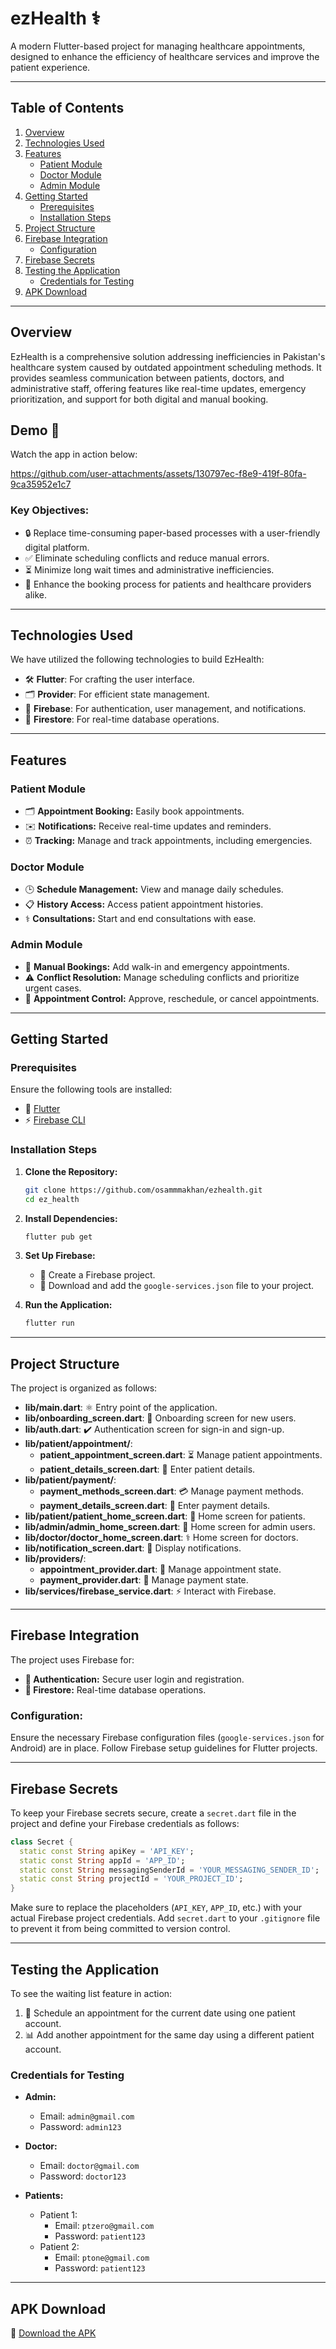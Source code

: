 # ezHealth ⚕️

A modern Flutter-based project for managing healthcare appointments, designed to enhance the efficiency of healthcare services and improve the patient experience.

---

## Table of Contents

1. [Overview](#overview)
2. [Technologies Used](#technologies-used)
3. [Features](#features)
   - [Patient Module](#patient-module)
   - [Doctor Module](#doctor-module)
   - [Admin Module](#admin-module)
4. [Getting Started](#getting-started)
   - [Prerequisites](#prerequisites)
   - [Installation Steps](#installation-steps)
5. [Project Structure](#project-structure)
6. [Firebase Integration](#firebase-integration)
   - [Configuration](#configuration)
7. [Firebase Secrets](#firebase-secrets)
8. [Testing the Application](#testing-the-application)
   - [Credentials for Testing](#credentials-for-testing)
9. [APK Download](#apk-download)

---

## Overview

EzHealth is a comprehensive solution addressing inefficiencies in Pakistan's healthcare system caused by outdated appointment scheduling methods. It provides seamless communication between patients, doctors, and administrative staff, offering features like real-time updates, emergency prioritization, and support for both digital and manual booking.

## Demo 🎥

Watch the app in action below:


https://github.com/user-attachments/assets/130797ec-f8e9-419f-80fa-9ca35952e1c7



### Key Objectives:
- 🔒 Replace time-consuming paper-based processes with a user-friendly digital platform.
- ✅ Eliminate scheduling conflicts and reduce manual errors.
- ⏳ Minimize long wait times and administrative inefficiencies.
- 📄 Enhance the booking process for patients and healthcare providers alike.

---

## Technologies Used

We have utilized the following technologies to build EzHealth:
- 🛠 **Flutter**: For crafting the user interface.
- 🗂 **Provider**: For efficient state management.
- 🔐 **Firebase**: For authentication, user management, and notifications.
- 📆 **Firestore**: For real-time database operations.

---

## Features

### Patient Module
- 🗂 **Appointment Booking:** Easily book appointments.
- ✉️ **Notifications:** Receive real-time updates and reminders.
- ⏰ **Tracking:** Manage and track appointments, including emergencies.

### Doctor Module
- 🕒 **Schedule Management:** View and manage daily schedules.
- 📋 **History Access:** Access patient appointment histories.
- ⚕️ **Consultations:** Start and end consultations with ease.

### Admin Module
- 🛒 **Manual Bookings:** Add walk-in and emergency appointments.
- ⚠️ **Conflict Resolution:** Manage scheduling conflicts and prioritize urgent cases.
- 🔄 **Appointment Control:** Approve, reschedule, or cancel appointments.

---

## Getting Started

### Prerequisites

Ensure the following tools are installed:
- 🔄 [Flutter](https://flutter.dev/docs/get-started/install)
- ⚡️ [Firebase CLI](https://firebase.google.com/docs/cli)

### Installation Steps

1. **Clone the Repository:**
    ```bash
    git clone https://github.com/osammmakhan/ezhealth.git
    cd ez_health
    ```

2. **Install Dependencies:**
    ```bash
    flutter pub get
    ```

3. **Set Up Firebase:**
    - 🔧 Create a Firebase project.
    - 🔐 Download and add the `google-services.json` file to your project.

4. **Run the Application:**
    ```bash
    flutter run
    ```

---

## Project Structure

The project is organized as follows:

- **lib/main.dart**: ⚛️ Entry point of the application.
- **lib/onboarding_screen.dart**: 📖 Onboarding screen for new users.
- **lib/auth.dart**: ✔️ Authentication screen for sign-in and sign-up.
- **lib/patient/appointment/**:
  - **patient_appointment_screen.dart**: ⏳ Manage patient appointments.
  - **patient_details_screen.dart**: 🔐 Enter patient details.
- **lib/patient/payment/**:
  - **payment_methods_screen.dart**: 💳 Manage payment methods.
  - **payment_details_screen.dart**: 📝 Enter payment details.
- **lib/patient/patient_home_screen.dart**: 🏥 Home screen for patients.
- **lib/admin/admin_home_screen.dart**: 🏢 Home screen for admin users.
- **lib/doctor/doctor_home_screen.dart**: ⚕️ Home screen for doctors.
- **lib/notification_screen.dart**: 📢 Display notifications.
- **lib/providers/**:
  - **appointment_provider.dart**: 📆 Manage appointment state.
  - **payment_provider.dart**: 💸 Manage payment state.
- **lib/services/firebase_service.dart**: ⚡️ Interact with Firebase.

---

## Firebase Integration

The project uses Firebase for:
- **🔐 Authentication:** Secure user login and registration.
- **📆 Firestore:** Real-time database operations.

### Configuration:
Ensure the necessary Firebase configuration files (`google-services.json` for Android) are in place. Follow Firebase setup guidelines for Flutter projects.

---

## Firebase Secrets

To keep your Firebase secrets secure, create a `secret.dart` file in the project and define your Firebase credentials as follows:

```dart
class Secret {
  static const String apiKey = 'API_KEY';
  static const String appId = 'APP_ID';
  static const String messagingSenderId = 'YOUR_MESSAGING_SENDER_ID';
  static const String projectId = 'YOUR_PROJECT_ID';
}
```

Make sure to replace the placeholders (`API_KEY`, `APP_ID`, etc.) with your actual Firebase project credentials. Add `secret.dart` to your `.gitignore` file to prevent it from being committed to version control.

---

## Testing the Application

To see the waiting list feature in action:
1. 📅 Schedule an appointment for the current date using one patient account.
2. 📊 Add another appointment for the same day using a different patient account.

### Credentials for Testing

- **Admin:**
  - Email: `admin@gmail.com`
  - Password: `admin123`

- **Doctor:**
  - Email: `doctor@gmail.com`
  - Password: `doctor123`

- **Patients:**
  - Patient 1:
    - Email: `ptzero@gmail.com`
    - Password: `patient123`
  - Patient 2:
    - Email: `ptone@gmail.com`
    - Password: `patient123`

---

## APK Download

🔄 [Download the APK](https://drive.google.com/file/d/1-Gb9WXl4rBJh1LnxRNard5GzfybGOpmV/view?usp=sharing)
